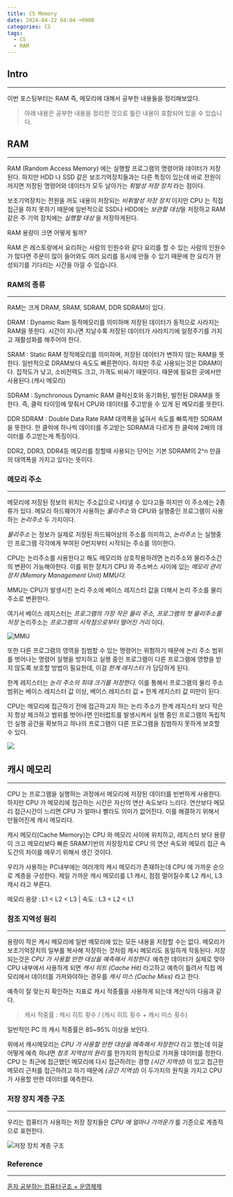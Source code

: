 ```yaml
---
title: CS Memory
date: 2024-04-22 04:04 +0900
categories: CS
tags:
  - CS
  - RAM
---
```

## Intro
---
이번 포스팅부터는 RAM 즉, 메모리에 대해서 공부한 내용들을 정리해보았다.
>아래 내용은 공부한 내용을 정리한 것으로 틀린 내용이 포함되어 있을 수 있습니다.  

## RAM
---
RAM (Random Access Memory) 에는 실행할 프로그램의 명령어와 데이터가 저장된다.
하지만 HDD 나 SSD 같은 보조기억장치들과는 다른 특징이 있는데 바로 전원이 꺼지면 저장된 명령어와 데이터가 모두 날아가는 *휘발성 저장 장치* 라는 점이다.

보조기억장치는 전원을 꺼도 내용이 저장되는 *비휘발성 저장 장치* 이지만 CPU 는 직접 접근을 하지 못하기 때문에 일반적으로 SSD나 HDD에는 *보관할 대상*을 저장하고 RAM같은 주 기억 장치에는 *실행할 대상* 을 저장하게된다.

RAM 용량이 크면 어떻게 될까?

RAM 은 레스토랑에서 요리하는 사람의 인원수와 같다 요리를 할 수 있는 사람의 인원수가 많다면 주문이 많이 들어와도 여러 요리를 동시에 만들 수 있기 때문에 한 요리가 완성되기를 기다리는 시간을 아낄 수 있습니다.

### RAM의 종류
---
RAM는 크게 DRAM, SRAM, SDRAM, DDR SDRAM이 있다.

DRAM : Dynamic Ram 동적메모리를 의미하며 저장된 데이터가 동적으로 사라지는 RAM을 뜻한다.
시간이 지나면 지날수록 저장된 데이터가 사라지기에 일정주기를 가지고 재활성화를 해주어야 한다.

SRAM : Static RAM 정적메모리를 의미하며, 저장된 데이터가 변하지 않는 RAM을 뜻한다.
일반적으로 DRAM보다 속도도 빠른편이다. 하지만 주로 사용되는것은 DRAM이다.
집적도가 낮고, 소비전력도 크고, 가격도 비싸기 때문이다. 때문에 필요한 곳에서만 사용된다.(캐시 메모리)

SDRAM : Synchronous Dynamic RAM 클럭신호와 동기화된, 발전된 DRAM을 뜻한다.
즉, 클럭 타이밍에 맞춰서 CPU와 데이터를 주고받을 수 있게 된 메모리를 뜻한다.

DDR SDRAM : Double Data Rate RAM 대역폭을 넓혀서 속도를 빠륵게한 SDRAM을 뜻한다.
한 클럭에 하나씩 데이터를 주고받는 SDRAM과 다르게 한 클럭에 2배의 데이터를 주고받는게 특징이다.

DDR2, DDR3, DDR4등 메모리를 칭할때 사용되는 단어는 기본 SDRAM의 2^n 만큼의 대역폭을 가지고 있다는 뜻이다.

### 메모리 주소
---
메모리에 저장된 정보의 위치는 주소값으로 나타낼 수 있다고들 하지만 이 주소에는 2종류가 있다.
메모리 하드웨어가 사용하는 *물리주소* 와 CPU와 실행중인 프로그램이 사용하는 *논리주소* 두 가지이다.

*물리주소* 는 정보가 실제로 저장된 하드웨어상의 주소를 의미하고,
*논리주소* 는 실행중인 프로그램 각각에게 부여된 0번지부터 시작되는 주소를 의미한다.

CPU는 논리주소를 사용한다고 해도 메모리와 상호작용하려면 논리주소와 물리주소간의 변환이 가능해야한다.
이를 위한 장치가 CPU 와 주소버스 사이에 있는 *메모리 관리 장치 (Memory Management Unit) MMU다.*

MMU는 CPU가 발생시킨 논리 주소에 베이스 레지스터 값을 더해서 논리 주소를 물리 주소로 변환한다.

여기서 베이스 레지스터는 *프로그램의 가장 작은 물리 주소, 프로그램의 첫 물리주소를 저장*
논리주소는 *프로그램의 시작점으로부터 떨어진 거리* 이다.

![MMU](MMU.png)

또한 다른 프로그램의 영역을 침범할 수 있는 명령어는 위험하기 때문에 논리 주소 범위를 벗어나는 명령어 실행을 방지하고 실행 중인 프로그램이 다른 프로그램에 영향을 받지 않도록 보호할 방법이 필요한데, 이걸 *한계 레지스터* 가 담당하게 된다.

한계 레지스터는 *논리 주소의 최대 크기를 저장한다.* 이를 통해서 프로그램의 물리 주소 범위는 베이스 레지스터 값 이상, 베이스 레지스터 값 + 한계 레지스터 값 미만이 된다.

CPU는 메모리에 접근하기 전에 접근하고자 하는 논리 주소가 한계 레지스터 보다 작은지 항상 체크하고 범위를 벗어나면 인터럽트를 발생시켜서 실행 중인 프로그램의 독립적인 실행 공간을 확보하고 하나의 프로그램이 다른 프로그램을 침범하지 못하게 보호할 수 있다.

![](MMU%20Interupt.png)

## 캐시 메모리
---
CPU 는 프로그램을 실행하는 과정에서 메모리에 저장된 데이터를 빈번하게 사용한다. 하지만 CPU 가 메모리에 접근하는 시간은 자신의 연산 속도보다 느리다. 연산보다 메모리 접근시간이 느리면 CPU 가 얼마나 빨라도 의미가 없어진다. 이를 해결하기 위해서 만들어진게 캐시 메모리다.

캐시 메모리(Cache Memory)는 CPU 와 메모리 사이에 위치하고, 레지스터 보다 용량이 크고 메모리보다 빠른 SRAM기반의 저장장치로 CPU 의 연산 속도와 메모리 접근 속도간의 차이를 메우기 위해서 생긴 것이다.

우리가 사용하는 PC내부에는 여러개의 캐시 메모리가 존재하는데 CPU 에 가까운 순으로 계층을 구성한다. 제일 가까운 캐시 메모리를 L1 캐시, 점점 멀어질수록 L2 캐시, L3 캐시 라고 부른다. 

메모리 용량 : L1 < L2 < L3  | 속도 : L3 < L2 < L1
### 참조 지역성 원리
---
용량이 작은 캐시 메모리에 일반 메모리에 있는 모든 내용을 저장할 수는 없다. 메모리가 보조기억장치의 일부를 복사해 저장하는 것처럼 캐시 메모리도 동일하게 작동된다. 저장되는것은 *CPU 가 사용할 만한 대상을 예측해서 저장한다.*  예측한 데이터가 실제로 맞아 CPU 내부에서 사용하게 되면 *캐시 히트 (Cache Hit)* 라고하고 예측이 틀려서 직접 메모리에서 데이터를 가져와야하는 경우를 *캐시 미스 (Cache Miss)* 라고 한다.

예측이 잘 맞는지 확인하는 지표로 캐시 적중률을 사용하게 되는데 계산식이 다음과 같다.

> 캐시 적중률 : 캐시 히트 횟수 / (캐시 히트 횟수 + 캐시 미스 횟수)

일반적인 PC 의 캐시 적중률은 85~95% 이상을 보인다.

위에서 캐시메모리는  *CPU 가 사용할 만한 대상을 예측해서 저장한다* 라고 했는데 이걸 어떻게 예측 하냐면
*참조 지역성의 원리* 를 한가지의 원칙으로 가져올 데이터를 정한다. CPU 는 최근에 접근했던 메모리에 다시 접근하려는 경향 *(시간 지역성)* 이 있고 접근한 메모리 근처를 접근하려고 하기 때문에 *(공간 지역성)* 이 두가지의 원칙을 가지고 CPU 가 사용할 만한 데이터를 예측한다.

### 저장 장치 계층 구조
---
우리는 컴퓨터가 사용하는 저장 장치들은 *CPU 에 얼마나 가까운가* 를 기준으로 계층적으로 표현한다.

  ![저장 장치 계층 구조](Storage%20Hierarchy.png)


### Reference
---
[혼자 공부하는 컴퓨터구조 + 운영체제](https://product.kyobobook.co.kr/detail/S000061584886?utm_source=google&utm_medium=cpc&utm_campaign=googleSearch&gt_network=g&gt_keyword=&gt_target_id=aud-901091942354:dsa-1974044871038&gt_campaign_id=9979905549&gt_adgroup_id=132556570510&gad_source=1&gclid=CjwKCAjw8diwBhAbEiwA7i_sJbemSZyZm0pluIpaRXmbDOv8OEM3pQz0DIO1xd-cECAIwupwQLnvOBoCb1wQAvD_BwE)

